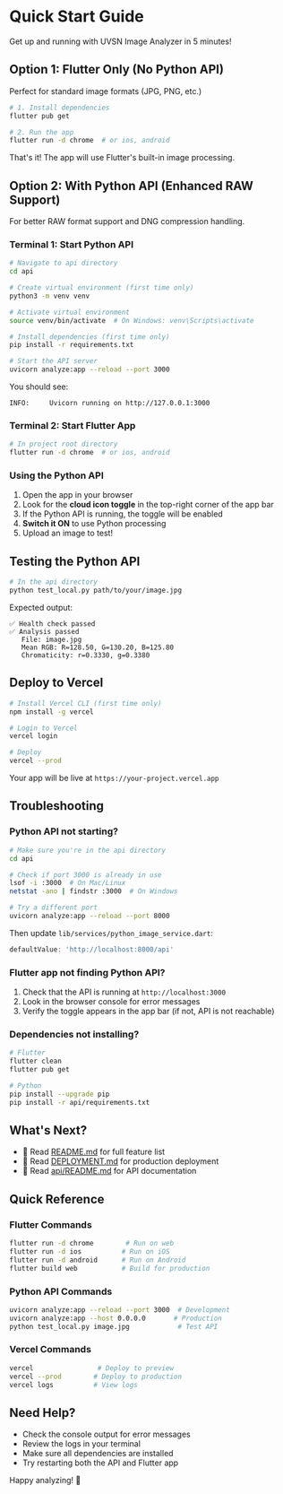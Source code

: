 # Quick Start Guide

Get up and running with UVSN Image Analyzer in 5 minutes!

## Option 1: Flutter Only (No Python API)

Perfect for standard image formats (JPG, PNG, etc.)

```bash
# 1. Install dependencies
flutter pub get

# 2. Run the app
flutter run -d chrome  # or ios, android
```

That's it! The app will use Flutter's built-in image processing.

## Option 2: With Python API (Enhanced RAW Support)

For better RAW format support and DNG compression handling.

### Terminal 1: Start Python API

```bash
# Navigate to api directory
cd api

# Create virtual environment (first time only)
python3 -m venv venv

# Activate virtual environment
source venv/bin/activate  # On Windows: venv\Scripts\activate

# Install dependencies (first time only)
pip install -r requirements.txt

# Start the API server
uvicorn analyze:app --reload --port 3000
```

You should see:
```
INFO:     Uvicorn running on http://127.0.0.1:3000
```

### Terminal 2: Start Flutter App

```bash
# In project root directory
flutter run -d chrome  # or ios, android
```

### Using the Python API

1. Open the app in your browser
2. Look for the **cloud icon toggle** in the top-right corner of the app bar
3. If the Python API is running, the toggle will be enabled
4. **Switch it ON** to use Python processing
5. Upload an image to test!

## Testing the Python API

```bash
# In the api directory
python test_local.py path/to/your/image.jpg
```

Expected output:
```
✅ Health check passed
✅ Analysis passed
   File: image.jpg
   Mean RGB: R=128.50, G=130.20, B=125.80
   Chromaticity: r=0.3330, g=0.3380
```

## Deploy to Vercel

```bash
# Install Vercel CLI (first time only)
npm install -g vercel

# Login to Vercel
vercel login

# Deploy
vercel --prod
```

Your app will be live at `https://your-project.vercel.app`

## Troubleshooting

### Python API not starting?

```bash
# Make sure you're in the api directory
cd api

# Check if port 3000 is already in use
lsof -i :3000  # On Mac/Linux
netstat -ano | findstr :3000  # On Windows

# Try a different port
uvicorn analyze:app --reload --port 8000
```

Then update `lib/services/python_image_service.dart`:
```dart
defaultValue: 'http://localhost:8000/api'
```

### Flutter app not finding Python API?

1. Check that the API is running at `http://localhost:3000`
2. Look in the browser console for error messages
3. Verify the toggle appears in the app bar (if not, API is not reachable)

### Dependencies not installing?

```bash
# Flutter
flutter clean
flutter pub get

# Python
pip install --upgrade pip
pip install -r api/requirements.txt
```

## What's Next?

- 📖 Read [README.md](README.md) for full feature list
- 🚀 Read [DEPLOYMENT.md](DEPLOYMENT.md) for production deployment
- 🔧 Read [api/README.md](api/README.md) for API documentation

## Quick Reference

### Flutter Commands
```bash
flutter run -d chrome        # Run on web
flutter run -d ios          # Run on iOS
flutter run -d android      # Run on Android
flutter build web           # Build for production
```

### Python API Commands
```bash
uvicorn analyze:app --reload --port 3000  # Development
uvicorn analyze:app --host 0.0.0.0       # Production
python test_local.py image.jpg            # Test API
```

### Vercel Commands
```bash
vercel                # Deploy to preview
vercel --prod        # Deploy to production
vercel logs          # View logs
```

## Need Help?

- Check the console output for error messages
- Review the logs in your terminal
- Make sure all dependencies are installed
- Try restarting both the API and Flutter app

Happy analyzing! 🎉

